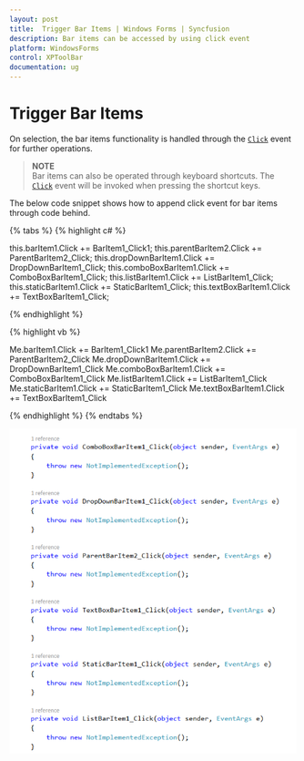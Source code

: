 ```yaml
---
layout: post
title:  Trigger Bar Items | Windows Forms | Syncfusion
description: Bar items can be accessed by using click event
platform: WindowsForms
control: XPToolBar
documentation: ug
---
```


# Trigger Bar Items

On selection, the bar items functionality is handled through the [`Click`](https://help.syncfusion.com/cr/windowsforms/Syncfusion.Tools.Windows~Syncfusion.Windows.Forms.Tools.XPMenus.BarItem~Click_EV.html) event for further operations.

> **NOTE**          
> Bar items can also be operated through keyboard shortcuts. The [`Click`](https://help.syncfusion.com/cr/windowsforms/Syncfusion.Tools.Windows~Syncfusion.Windows.Forms.Tools.XPMenus.BarItem~Click_EV.html) event will be invoked when pressing the shortcut keys.   


The below code snippet shows how to append click event for bar items through code behind.

{% tabs %}
{% highlight c# %}

this.barItem1.Click += BarItem1_Click1;
this.parentBarItem2.Click += ParentBarItem2_Click;
this.dropDownBarItem1.Click += DropDownBarItem1_Click;
this.comboBoxBarItem1.Click += ComboBoxBarItem1_Click;
this.listBarItem1.Click += ListBarItem1_Click;
this.staticBarItem1.Click += StaticBarItem1_Click;
this.textBoxBarItem1.Click += TextBoxBarItem1_Click;

{% endhighlight %}

{% highlight vb %}

Me.barItem1.Click += BarItem1_Click1
Me.parentBarItem2.Click += ParentBarItem2_Click
Me.dropDownBarItem1.Click += DropDownBarItem1_Click
Me.comboBoxBarItem1.Click += ComboBoxBarItem1_Click
Me.listBarItem1.Click += ListBarItem1_Click
Me.staticBarItem1.Click += StaticBarItem1_Click
Me.textBoxBarItem1.Click += TextBoxBarItem1_Click

{% endhighlight %}
{% endtabs %}

![Trigger](Trigger_Images/Trigger.png)
